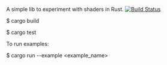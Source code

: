 A simple lib to experiment with shaders in Rust.
[![Build Status](https://travis-ci.org/fungos/shader-lab-rs.svg?branch=master)](https://travis-ci.org/fungos/shader-lab-rs)

$ cargo build

$ cargo test

To run examples:

$ cargo run --example <example_name>
